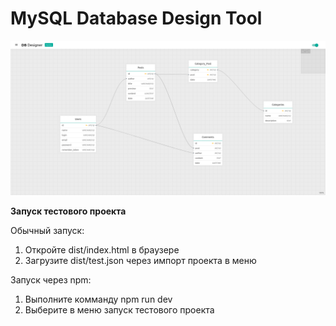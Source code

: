 # MySQL Database Design Tool

<img src="https://raw.githubusercontent.com/whidrubeld/designer/master/screenshots/preview.png">

<b>Запуск тестового проекта</b>

Обычный запуск:
1. Откройте dist/index.html в браузере
2. Загрузите dist/test.json через импорт проекта в меню

Запуск через npm:
1. Выполните комманду npm run dev
2. Выберите в меню запуск тестового проекта